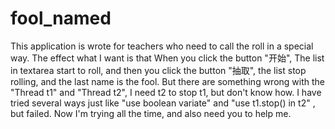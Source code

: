 # fool_named

This application is wrote for teachers who need to call the roll in a special way.
The effect what I want is that When you click the button "开始", The list in textarea start to roll, and then you click the button "抽取", the list stop rolling, and the last name is the fool.
But there are something wrong with the "Thread t1" and "Thread t2", I need t2 to stop t1, but don't know how. I have tried several ways just like "use boolean variate" and "use t1.stop() in t2" , but failed.
Now I'm trying all the time, and also need you to help me.

